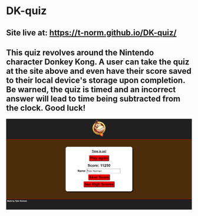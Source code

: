# DK-quiz
Site live at: https://t-norm.github.io/DK-quiz/
--
This quiz revolves around the Nintendo character Donkey Kong. A user can take the quiz at the site above and even have their score saved to their local device's storage upon completion. Be warned, the quiz is timed and an incorrect answer will lead to time being subtracted from the clock. Good luck!
--
![alt text](./assets/images/demo.PNG)
